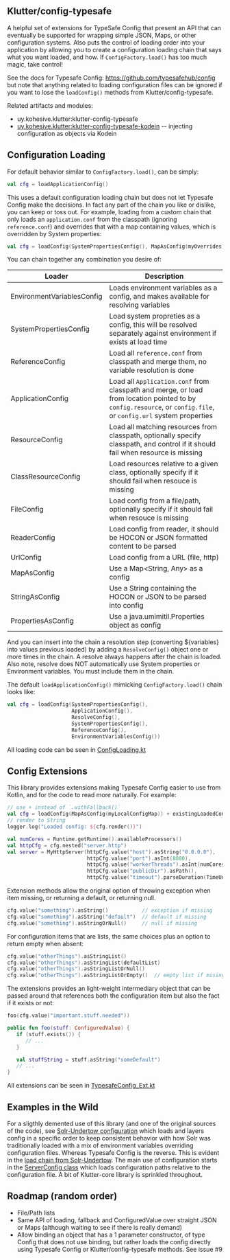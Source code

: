 ## Klutter/config-typesafe

A helpful set of extensions for TypeSafe Config that present an API that can eventually be supported for wrapping simple JSON, Maps, or
other configuration systems.  Also puts the control of loading order into your application by allowing you to create a configuration loading
chain that says what you want loaded, and how.  If `ConfigFactory.load()` has too much magic, take control!

See the docs for Typesafe Config: https://github.com/typesafehub/config but note that anything related to loading configuration files
can be ignored if you want to lose the `loadConfig()` methods from Klutter/config-typesafe.

Related artifacts and modules:

* uy.kohesive.klutter:klutter-config-typesafe
* [uy.kohesive.klutter:klutter-config-typesafe-kodein](../config-typesafe-kodein) -- injecting configuration as objects via Kodein

## Configuration Loading

For default behavior similar to `ConfigFactory.load()`, can be simply:

```kotlin
val cfg = loadApplicationConfig()
```

This uses a default configuration loading chain but does not let Typesafe Config make the decisions.  In fact any part of the chain you
like or dislike, you can keep or toss out.  For example, loading from a custom chain that only loads an `application.conf` from the
classpath (ignoring `reference.conf`) and overrides that with a map containing values, which is overridden by System properties:

```kotlin
val cfg = loadConfig(SystemPropertiesConfig(), MapAsConfig(myOverrides), ApplicationConfig())
```

You can chain together any combination you desire of:

|Loader|Description|
|------|-----------|
|EnvironmentVariablesConfig|Loads environment variables as a config, and makes available for resolving variables|
|SystemPropertiesConfig|Load system propreties as a config, this will be resolved separately against environment if exists at load time|
|ReferenceConfig|Load all `reference.conf` from classpath and merge them, no variable resolution is done|
|ApplicationConfig|Load all `Application.conf` from classpath and merge, or load from location pointed to by `config.resource`, or `config.file`, or `config.url` system properties|
|ResourceConfig|Load all matching resources from classpath, optionally specify classpath, and control if it should fail when resource is missing|
|ClassResourceConfig|Load resources relative to a given class, optionally specify if it should fail when resouce is missing|
|FileConfig|Load config from a file/path, optionally specify if it should fail when resouce is missing|
|ReaderConfig|Load config from reader, it should be HOCON or JSON formatted content to be parsed|
|UrlConfig|Load config from a URL (file, http)|
|MapAsConfig|Use a Map<String, Any> as a config|
|StringAsConfig|Use a String containing the HOCON or JSON to be parsed into config|
|PropertiesAsConfig|Use a java.umimitil.Properties object as config|

And you can insert into the chain a resolution step (converting ${variables} into values previous loaded) by adding a `ResolveConfig()`
object one or more times in the chain.  A resolve always happens after the chain is loaded.  Also note, resolve does NOT automatically use
System properties or Environment variables.  You must include them in the chain.

The default `loadApplicationConfig()` mimicking `ConfigFactory.load()` chain looks like:

```kotlin
val cfg = loadConfig(SystemPropertiesConfig(),
                     ApplicationConfig(),
                     ResolveConfig(),
                     SystemPropertiesConfig(),
                     ReferenceConfig(),
                     EnvironmentVariablesConfig())
```

All loading code can be seen in [ConfigLoading.kt](https://github.com/klutter/klutter/blob/master/config-typesafe-jdk7/src/main/kotlin/uy/klutter/config/typesafe/ConfigLoading.kt)

## Config Extensions

This library provides extensions making Typesafe Config easier to use from Kotlin, and for the code to read more naturally.  For example:

```kotlin
// use + instead of `.withFallback()`
val cfg = loadConfig(MapAsConfig(myLocalConfigMap)) + existingLoadedConfig
// render to String
logger.log("Loaded config: ${cfg.render()}")

val numCores = Runtime.getRuntime().availableProcessors()
val httpCfg = cfg.nested("server.http")
val server = MyHttpServer(httpCfg.value("host").asString("0.0.0.0"),
                          httpCfg.value("port").asInt(8080),
                          httpCfg.value("workerThreads").asInt(numCores).coerceInRange(numCores..numCores*32),
                          httpCfg.value("publicDir").asPath(),
                          httpCfg.value("timeout").parseDuration(TimeUnit.SECONDS)
```

Extension methods allow the original option of throwing exception when item missing, or returning a default, or returning null.

```kotlin
cfg.value("something").asString()           // exception if missing
cfg.value("something").asString("default")  // default if missing
cfg.value("something").asStringOrNull()     // null if missing
```

For configuration items that are lists, the same choices plus an option to return empty when absent:

```kotlin
cfg.value("otherThings").asStringList()
cfg.value("otherThings").asStringList(defaultList)
cfg.value("otherThings").asStringListOrNull()
cfg.value("otherThings").asStringListOrEmpty()  // empty list if mising
```

The extensions provides an light-weight intermediary object that can be passed around that references both the configuration item but also the fact if it exists or not:

```kotlin
foo(cfg.value("important.stuff.needed"))

public fun foo(stuff: ConfiguredValue) {
   if (stuff.exists()) {
      // ...
   }

   val stuffString = stuff.asString("someDefault")
   // ...
}
```

All extensions can be seen in [TypesafeConfig_Ext.kt](https://github.com/klutter/klutter/blob/master/config-typesafe-jdk7/src/main/kotlin/uy/klutter/config/typesafe/TypesafeConfig_Ext.kt)

## Examples in the Wild

For a sligthly demented use of this library (and one of the original sources of the code), see [Solr-Undertow configuration](https://github.com/bremeld/solr-undertow/blob/master/src/main/kotlin/org/bremeld/solr/undertow/Config.kt) which loads and layers config in a specific order to keep consistent behavior with how Solr was traditionally loaded with a mix of environment variables overriding configuration files.  Whereas Typesafe Config is the reverse.  This is evident in the [load chain from Solr-Undertow](https://github.com/bremeld/solr-undertow/blob/1624d41f0b222be0f946efeeb2485601a3ba49ab/src/main/kotlin/org/bremeld/solr/undertow/Config.kt#L84-L87).  The main use of configuration starts in the [ServerConfig class](https://github.com/bremeld/solr-undertow/blob/1624d41f0b222be0f946efeeb2485601a3ba49ab/src/main/kotlin/org/bremeld/solr/undertow/Config.kt#L144) which loads configuration paths relative to the configuration file.  A bit of Klutter-core library is sprinkled throughout.

## Roadmap (random order)

* File/Path lists
* Same API of loading, fallback and ConfiguredValue over straight JSON or Maps (although waiting to see if there is really demand)
* Allow binding an object that has a 1 parameter constructor, of type Config that does not use binding, but rather loads the config directly using Typesafe Config or Klutter/config-typesafe methods.  See issue #9
